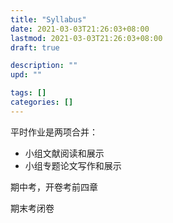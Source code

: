```yaml
---
title: "Syllabus"
date: 2021-03-03T21:26:03+08:00
lastmod: 2021-03-03T21:26:03+08:00
draft: true

description: ""
upd: ""

tags: []
categories: []
---
```


平时作业是两项合并：

- 小组文献阅读和展示
- 小组专题论文写作和展示

期中考，开卷考前四章

期末考闭卷